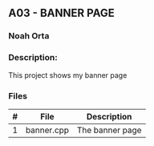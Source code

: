 ## A03 - BANNER PAGE
### Noah Orta
### Description:

This project shows my banner page

### Files

|   #   | File            | Description                                        |
| :---: | --------------- | -------------------------------------------------- |
|   1   | banner.cpp      | The banner page                                    |
